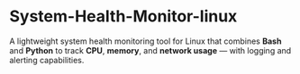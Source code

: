 # System-Health-Monitor-linux
A lightweight system health monitoring tool for Linux that combines **Bash** and **Python** to track **CPU**, **memory**, and **network usage** — with logging and alerting capabilities.
